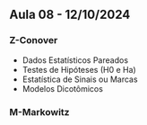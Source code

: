 ## Aula 08 - 12/10/2024

### Z-Conover
- Dados Estatísticos Pareados
- Testes de Hipóteses (H0 e Ha)
- Estatística de Sinais ou Marcas
- Modelos Dicotômicos


### M-Markowitz
